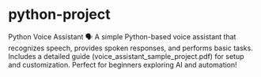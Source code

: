 # python-project
Python Voice Assistant 🗣️ A simple Python-based voice assistant that recognizes speech, provides spoken responses, and performs basic tasks. Includes a detailed guide (voice_assistant_sample_project.pdf) for setup and customization. Perfect for beginners exploring AI and automation!
